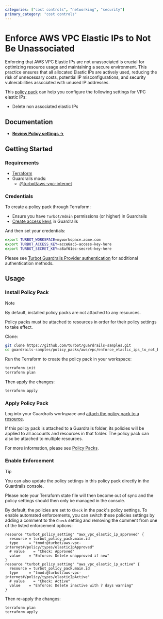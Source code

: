 ```yaml
---
categories: ["cost controls", "networking", "security"]
primary_category: "cost controls"
---
```


# Enforce AWS VPC Elastic IPs to Not Be Unassociated

Enforcing that AWS VPC Elastic IPs are not unassociated is crucial for optimizing resource usage and maintaining a secure environment. This practice ensures that all allocated Elastic IPs are actively used, reducing the risk of unnecessary costs, potential IP misconfigurations, and security vulnerabilities associated with unused IP addresses.

This [policy pack](https://turbot.com/guardrails/docs/concepts/policy-packs) can help you configure the following settings for VPC elastic IPs:

- Delete non associated elastic IPs

## Documentation

- **[Review Policy settings →](https://hub.guardrails.turbot.com/policy-packs/aws_vpc_enforce_elastic_ips_to_not_be_unassociated/settings)**

## Getting Started

### Requirements

- [Terraform](https://developer.hashicorp.com/terraform/install)
- Guardrails mods:
  - [@turbot/aws-vpc-internet](https://hub.guardrails.turbot.com/mods/aws/mods/aws-vpc-internet)

### Credentials

To create a policy pack through Terraform:

- Ensure you have `Turbot/Admin` permissions (or higher) in Guardrails
- [Create access keys](https://turbot.com/guardrails/docs/guides/iam/access-keys#generate-a-new-guardrails-api-access-key) in Guardrails

And then set your credentials:

```sh
export TURBOT_WORKSPACE=myworkspace.acme.com
export TURBOT_ACCESS_KEY=acce6ac5-access-key-here
export TURBOT_SECRET_KEY=a8af61ec-secret-key-here
```

Please see [Turbot Guardrails Provider authentication](https://registry.terraform.io/providers/turbot/turbot/latest/docs#authentication) for additional authentication methods.

## Usage

### Install Policy Pack

> [!NOTE]
> By default, installed policy packs are not attached to any resources.
>
> Policy packs must be attached to resources in order for their policy settings to take effect.

Clone:

```sh
git clone https://github.com/turbot/guardrails-samples.git
cd guardrails-samples/policy_packs/aws/vpc/enforce_elastic_ips_to_not_be_unassociated
```

Run the Terraform to create the policy pack in your workspace:

```sh
terraform init
terraform plan
```

Then apply the changes:

```sh
terraform apply
```

### Apply Policy Pack

Log into your Guardrails workspace and [attach the policy pack to a resource](https://turbot.com/guardrails/docs/guides/policy-packs#attach-a-policy-pack-to-a-resource).

If this policy pack is attached to a Guardrails folder, its policies will be applied to all accounts and resources in that folder. The policy pack can also be attached to multiple resources.

For more information, please see [Policy Packs](https://turbot.com/guardrails/docs/concepts/policy-packs).

### Enable Enforcement

> [!TIP]
> You can also update the policy settings in this policy pack directly in the Guardrails console.
>
> Please note your Terraform state file will then become out of sync and the policy settings should then only be managed in the console.

By default, the policies are set to `Check` in the pack's policy settings. To enable automated enforcements, you can switch these policies settings by adding a comment to the `Check` setting and removing the comment from one of the listed enforcement options:

```hcl
resource "turbot_policy_setting" "awx_vpc_elastic_ip_approved" {
  resource = turbot_policy_pack.main.id
  type     = "tmod:@turbot/aws-vpc-internet#/policy/types/elasticIpApproved"
  # value    = "Check: Approved"
  value    = "Enforce: Delete unapproved if new"
}
resource "turbot_policy_setting" "aws_vpc_elastic_ip_active" {
  resource = turbot_policy_pack.main.id
  type     = "tmod:@turbot/aws-vpc-internet#/policy/types/elasticIpActive"
  # value    = "Check: Active"
  value    = "Enforce: Delete inactive with 7 days warning"
}
```

Then re-apply the changes:

```sh
terraform plan
terraform apply
```
